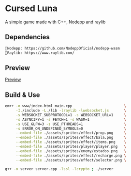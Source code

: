 # Cursed Luna
A simple game made with C++, Nodepp and raylib

## Dependencies
```bash
📌Nodepp: https://github.com/NodeppOficial/nodepp-wasm
📌Raylib: https://www.raylib.com/
```

## Preview
[Preview](https://github.com/user-attachments/assets/b09a8798-3dba-4e7b-9996-79415deead11)

## Build & Use
```bash
em++ -o www/index.html main.cpp                        \
     -I./include -L./lib -lraylib -lwebsocket.js       \
     -s WEBSOCKET_SUBPROTOCOL=1 -s WEBSOCKET_URL=1     \
     -s ASYNCIFY=1 -s FETCH=1 -s WASM=1                \
     -s USE_GLFW=3 -s USE_PTHREADS=1                   \
     -s ERROR_ON_UNDEFINED_SYMBOLS=0                   \
     --embed-file ./assets/sprites/effect/prop.png     \
     --embed-file ./assets/sprites/effect/bala.png     \
     --embed-file ./assets/sprites/effect/items.png    \
     --embed-file ./assets/sprites/player/player.png   \
     --embed-file ./assets/sprites/enemy/estados.png   \
     --embed-file ./assets/sprites/effect/recharge.png \
     --embed-file ./assets/sprites/effect/selector.png \

g++ -o server server.cpp -lssl -lcrypto ; ./server
```
